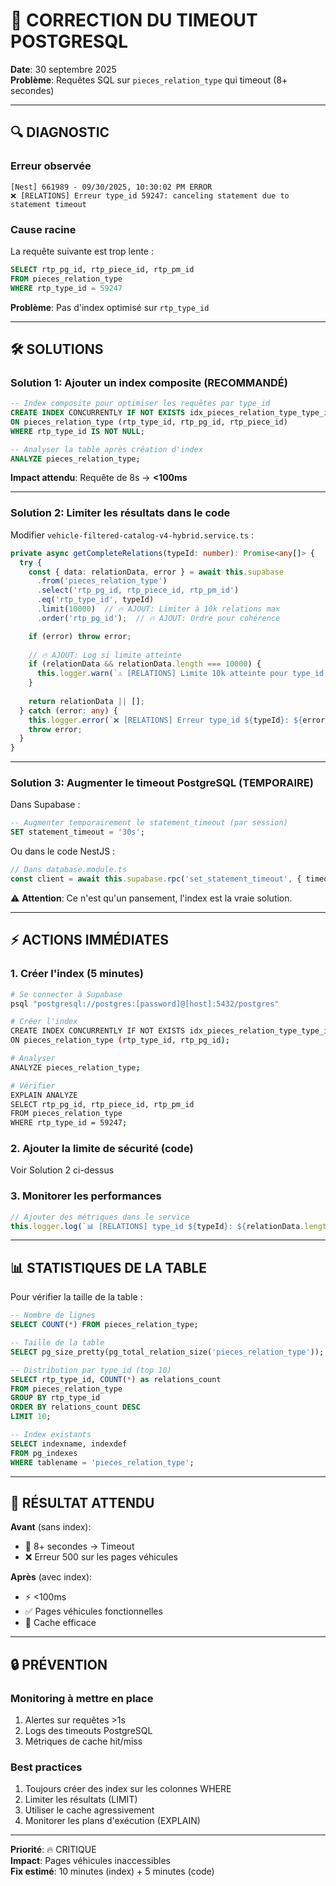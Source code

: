 # 🚀 CORRECTION DU TIMEOUT POSTGRESQL
**Date**: 30 septembre 2025  
**Problème**: Requêtes SQL sur `pieces_relation_type` qui timeout (8+ secondes)

---

## 🔍 DIAGNOSTIC

### Erreur observée
```
[Nest] 661989 - 09/30/2025, 10:30:02 PM ERROR
❌ [RELATIONS] Erreur type_id 59247: canceling statement due to statement timeout
```

### Cause racine
La requête suivante est trop lente :
```sql
SELECT rtp_pg_id, rtp_piece_id, rtp_pm_id 
FROM pieces_relation_type 
WHERE rtp_type_id = 59247
```

**Problème**: Pas d'index optimisé sur `rtp_type_id`

---

## 🛠️ SOLUTIONS

### Solution 1: Ajouter un index composite (RECOMMANDÉ)
```sql
-- Index composite pour optimiser les requêtes par type_id
CREATE INDEX CONCURRENTLY IF NOT EXISTS idx_pieces_relation_type_type_id_composite
ON pieces_relation_type (rtp_type_id, rtp_pg_id, rtp_piece_id)
WHERE rtp_type_id IS NOT NULL;

-- Analyser la table après création d'index
ANALYZE pieces_relation_type;
```

**Impact attendu**: Requête de 8s → **<100ms**

---

### Solution 2: Limiter les résultats dans le code

Modifier `vehicle-filtered-catalog-v4-hybrid.service.ts` :

```typescript
private async getCompleteRelations(typeId: number): Promise<any[]> {
  try {
    const { data: relationData, error } = await this.supabase
      .from('pieces_relation_type')
      .select('rtp_pg_id, rtp_piece_id, rtp_pm_id')
      .eq('rtp_type_id', typeId)
      .limit(10000)  // 🔥 AJOUT: Limiter à 10k relations max
      .order('rtp_pg_id');  // 🔥 AJOUT: Ordre pour cohérence

    if (error) throw error;
    
    // 🔥 AJOUT: Log si limite atteinte
    if (relationData && relationData.length === 10000) {
      this.logger.warn(`⚠️ [RELATIONS] Limite 10k atteinte pour type_id ${typeId}`);
    }
    
    return relationData || [];
  } catch (error: any) {
    this.logger.error(`❌ [RELATIONS] Erreur type_id ${typeId}: ${error.message}`);
    throw error;
  }
}
```

---

### Solution 3: Augmenter le timeout PostgreSQL (TEMPORAIRE)

Dans Supabase :
```sql
-- Augmenter temporairement le statement_timeout (par session)
SET statement_timeout = '30s';
```

Ou dans le code NestJS :
```typescript
// Dans database.module.ts
const client = await this.supabase.rpc('set_statement_timeout', { timeout_ms: 30000 });
```

⚠️ **Attention**: Ce n'est qu'un pansement, l'index est la vraie solution.

---

## ⚡ ACTIONS IMMÉDIATES

### 1. Créer l'index (5 minutes)
```bash
# Se connecter à Supabase
psql "postgresql://postgres:[password]@[host]:5432/postgres"

# Créer l'index
CREATE INDEX CONCURRENTLY IF NOT EXISTS idx_pieces_relation_type_type_id_composite
ON pieces_relation_type (rtp_type_id, rtp_pg_id);

# Analyser
ANALYZE pieces_relation_type;

# Vérifier
EXPLAIN ANALYZE 
SELECT rtp_pg_id, rtp_piece_id, rtp_pm_id 
FROM pieces_relation_type 
WHERE rtp_type_id = 59247;
```

### 2. Ajouter la limite de sécurité (code)
Voir Solution 2 ci-dessus

### 3. Monitorer les performances
```typescript
// Ajouter des métriques dans le service
this.logger.log(`📊 [RELATIONS] type_id ${typeId}: ${relationData.length} relations en ${Date.now() - start}ms`);
```

---

## 📊 STATISTIQUES DE LA TABLE

Pour vérifier la taille de la table :
```sql
-- Nombre de lignes
SELECT COUNT(*) FROM pieces_relation_type;

-- Taille de la table
SELECT pg_size_pretty(pg_total_relation_size('pieces_relation_type'));

-- Distribution par type_id (top 10)
SELECT rtp_type_id, COUNT(*) as relations_count
FROM pieces_relation_type
GROUP BY rtp_type_id
ORDER BY relations_count DESC
LIMIT 10;

-- Index existants
SELECT indexname, indexdef 
FROM pg_indexes 
WHERE tablename = 'pieces_relation_type';
```

---

## 🎯 RÉSULTAT ATTENDU

**Avant** (sans index):
- 🐌 8+ secondes → Timeout
- ❌ Erreur 500 sur les pages véhicules

**Après** (avec index):
- ⚡ <100ms
- ✅ Pages véhicules fonctionnelles
- 🚀 Cache efficace

---

## 🔒 PRÉVENTION

### Monitoring à mettre en place
1. Alertes sur requêtes >1s
2. Logs des timeouts PostgreSQL
3. Métriques de cache hit/miss

### Best practices
1. Toujours créer des index sur les colonnes WHERE
2. Limiter les résultats (LIMIT)
3. Utiliser le cache agressivement
4. Monitorer les plans d'exécution (EXPLAIN)

---

**Priorité**: 🔥 CRITIQUE  
**Impact**: Pages véhicules inaccessibles  
**Fix estimé**: 10 minutes (index) + 5 minutes (code)

